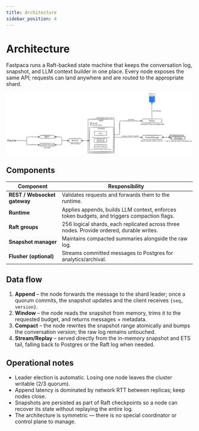 ```yaml
---
title: Architecture
sidebar_position: 4
---
```


# Architecture

Fastpaca runs a Raft-backed state machine that keeps the conversation log, snapshot, and LLM context builder in one place. Every node exposes the same API; requests can land anywhere and are routed to the appropriate shard.

![Fastpaca Architecture](./img/architecture.png)

## Components

| Component | Responsibility |
| --- | --- |
| **REST / Websocket gateway** | Validates requests and forwards them to the runtime. |
| **Runtime** | Applies appends, builds LLM context, enforces token budgets, and triggers compaction flags. |
| **Raft groups** | 256 logical shards, each replicated across three nodes.  Provide ordered, durable writes. |
| **Snapshot manager** | Maintains compacted summaries alongside the raw log. |
| **Flusher (optional)** | Streams committed messages to Postgres for analytics/archival. |

## Data flow

1. **Append** – the node forwards the message to the shard leader; once a quorum commits, the snapshot updates and the client receives `{seq, version}`.  
2. **Window** – the node reads the snapshot from memory, trims it to the requested budget, and returns messages + metadata.  
3. **Compact** – the node rewrites the snapshot range atomically and bumps the conversation version; the raw log remains untouched.  
4. **Stream/Replay** – served directly from the in-memory snapshot and ETS tail, falling back to Postgres or the Raft log when needed.

## Operational notes

- Leader election is automatic.  Losing one node leaves the cluster writable (2/3 quorum).  
- Append latency is dominated by network RTT between replicas; keep nodes close.  
- Snapshots are persisted as part of Raft checkpoints so a node can recover its state without replaying the entire log.  
- The architecture is symmetric — there is no special coordinator or control plane to manage.
